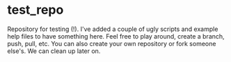 # test_repo
Repository for testing (!). I've added a couple of ugly scripts and example help files to have something here. Feel free to play around, create a branch, push, pull, etc. 
You can also create your own repository or fork someone else's. We can clean up later on.
